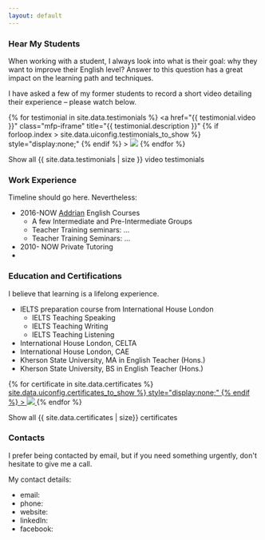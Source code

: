 ```yaml
---
layout: default
---
```


### Hear My Students

When working with a student, I always look into what is their goal: why they want to improve their English level? 
Answer to this question has a great impact on the learning path and techniques. 

I have asked a few of my former students to record a short video detailing their experience – please watch below. 


<div class="video-testimonial-gallery">

{% for testimonial in site.data.testimonials %}
	<a href="{{ testimonial.video }}" 
	    class="mfp-iframe" 
	    title="{{ testimonial.description }}"
        {% if forloop.index > site.data.uiconfig.testimonials_to_show %}
            style="display:none;"
        {% endif %}
	    >
	        <img 
	            src="images/videothumbnails/{{ testimonial.thumbnail }}">
	</a>
{% endfor %}
</div>

<a id="testimonial-gallery-show-all">Show all {{  site.data.testimonials | size }} video testimonials</a>



### Work Experience

Timeline should go here. Nevertheless: 


 * 2016-NOW [Addrian](google.com) English Courses
    * A few Intermediate and Pre-Intermediate Groups
    * Teacher Training seminars: ...
    * Teacher Training Seminars: ...
 * 2010- NOW Private Tutoring
 *  
 
### Education and Certifications

I believe that learning is a lifelong experience. 
 * IELTS preparation course from International House London
    * IELTS Teaching Speaking
    * IELTS Teaching Writing
    * IELTS Teaching Listening
 * International House London, CELTA
 * International House London, CAE
 * Kherson State University, MA in English Teacher (Hons.)
 * Kherson State University, BS in English Teacher (Hons.)
 
 
<div class="certificate-gallery">
{% for certificate in site.data.certificates %}
     <a 
        href="images/certificates/{{ certificate.filename }}" 
        title="{{ certificate.description }}"
        {% if forloop.index > site.data.uiconfig.certificates_to_show %}
            style="display:none;"
        {% endif %}
        >
            <img src="images/certificates/thumbnails/thumb_{{ certificate.filename }}">
     </a>
{% endfor %}
 </div>

<a id="certificate-gallery-show-all">Show all {{ site.data.certificates | size}} certificates</a>


### Contacts
 
I prefer being contacted by email, but if you need something urgently, don't hesitate to give me a call. 

My contact details: 

* email: 
* phone: 
* website: 
* linkedIn: 
* facebook: 